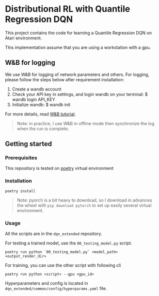 # Distributional RL with Quantile Regression DQN

This project contains the code for learning a Quantile Regression DQN on Atari environment.

This implementation assume that you are using a workstation with a gpu.

## W&B for logging

We use W&B for logging of network parameters and others. For logging, please follow the steps below after requirement installation:

1. Create a wandb account
2. Check your API key in settings, and login wandb on your terminal: $ wandb login API_KEY
3. Initialize wandb: $ wandb init

For more details, read [W&B tutorial](https://docs.wandb.com/docs/started.html).

> Note: in practice, I use W&B in offline mode then synchronize the log when the run is complete.

## Getting started
### Prerequisites

This repository is tested on [poetry](http://poetry.eustace.io/) virtual environment


### Installation

```
poetry install
```

> Note: pyorch is a bit heavy to download, so I download in advances the wheel with `pip download pytorch` to set up easily several virtual environment.

### Usage

All the scripts are in the `dqn_extended` repository.

For testing a trained model, use the `00_testing_model.py` script.
```
poetry run python `00_testing_model.py` <model_path> <output_render_dir>
```

For training, you can use the other script with following cli
```
poetry run python <script> --gpu <gpu_id> 
```

Hyperparameters and config is located in `dqn_extended/common/config/hyperparams.yaml` file.